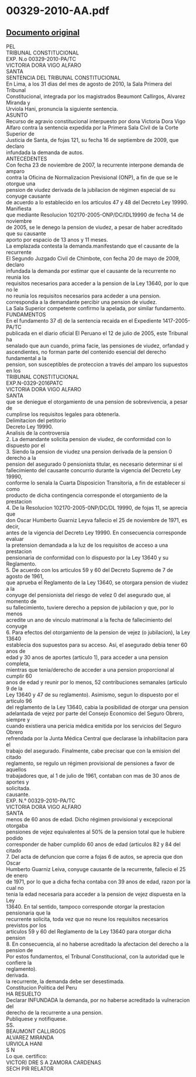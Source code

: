 
00329-2010-AA.pdf
=================
  
[Documento original](https://tc.gob.pe/jurisprudencia/2010/00329-2010-AA.pdf)  
---  
PEL  
TRIBUNAL CONSTITUCIONAL  
EXP. N.o 00329-2010-PA/TC  
VICTORIA DORA VIGO ALFARO  
SANTA  
SENTENCIA DEL TRIBUNAL CONSTITUCIONAL  
En Lima, a los 31 dias del mes de agosto de 2010, la Sala Primera del Tribunal  
Constitucional, integrada por los magistrados Beaumont Callirgos, Alvarez Miranda y  
Urviola Hani, pronuncia la siguiente sentencia.  
ASUNTO  
Recurso de agravio constitucional interpuesto por dona Victoria Dora Vigo  
Alfaro contra la sentencia expedida por la Primera Sala Civil de la Corte Superior de  
Justicia de Santa, de fojas 121, su fecha 16 de septiembre de 2009, que declaro  
infundada la demanda de autos.  
ANTECEDENTES  
Con fecha 23 de noviembre de 2007, la recurrente interpone demanda de amparo  
contra la Oficina de Normalizacion Previsional (ONP), a fin de que se le otorgue una  
pension de viudez derivada de la jubilacion de régimen especial de su conyuge causante  
de acuerdo a lo establecido en los articulos 47 y 48 del Decreto Ley 19990. Manifiesta  
que mediante Resolucion 102170-2005-ONP/DC/IDL19990 de fecha 14 de noviembre  
de 2005, se le denego la pension de viudez, a pesar de haber acreditado que su causante  
aporto por espacio de 13 anos y 11 meses.  
La emplazada contesta la demanda.manifestando que el causante de la recurrente  
El Segundo Juzgado Civil de Chimbote, con fecha 20 de mayo de 2009, declaro  
infundada la demanda por estimar que el causante de la recurrente no reunia los  
requisitos necesarios para acceder a la pension de la Ley 13640, por lo que no le  
no reunia los requisitos necesarios para acdeder a una pension.  
correspondia a la demandante percibir una pension de viudez.  
La Sala Superior competente confirmo la apelada, por similar fundamento.  
FUNDAMENTOS  
En el fundamento 37 d) de la sentencia recaida en el Expediente 1417-2005-PA/TC  
publicada en el diario oficial El Peruano el 12 de julio de 2005, este Tribunal ha  
senalado que aun cuando, prima facie, las pensiones de viudez, orfandad y  
ascendientes, no forman parte del contenido esencial del derecho fundamental a la  
pension, son susceptibles de proteccion a través del amparo los supuestos en los  
TRIBUNAL CONSTITUCIONAL  
EXP.N-0329-2016PATC  
VICTORIA DORA VIGO ALFARO  
SANTA  
que se deniegue el otorgamiento de una pension de sobrevivencia, a pesar de  
cumplirse los requisitos legales para obtenerla.  
Delimitacion del petitorio  
Decreto Ley 19990.  
Analisis de la controversia  
2. La demandante solicita pension de viudez, de conformidad con lo dispuesto por el  
3. Siendo la pension de viudez una pension derivada de la pension 0 derecho a la  
pension del asegurado 0 pensionista titular, es necesario determinar si el  
fallecimiento del causante concurrio durante la vigencia del Decreto Ley 19990,  
conforme lo senala la Cuarta Disposicion Transitoria, a fin de establecer si como  
producto de dicha contingencia corresponde el otorgamiento de la prestacion  
4. De la Resolucion 102170-2005-0NP/DC/DL 19990, de fojas 11, se aprecia que  
don Oscar Humberto Guarniz Leyva fallecio el 25 de noviembre de 1971, es decir,  
antes de la vigencia del Decreto Ley 19990. En consecuencia corresponde evaluar  
la pretension demandada a la luz de los requisitos de acceso a una prestacion  
pensionaria de conformidad con lo dispuesto por la Ley 13640 y su Reglamento.  
5. De acuerdo con los articulos 59 y 60 del Decreto Supremo de 7 de agosto de 1961,  
que aprueba el Reglamento de la Ley 13640, se otorgara pension de viudez a la  
conyuge del pensionista del riesgo de velez 0 del asegurado que, al momento de  
su fallecimiento, tuviere derecho a pepsion de jubilacion y que, por lo menos  
acredite un ano de vinculo matrimonal a la fecha de fallecimiento del conyuge  
6. Para efectos del otorgamiento de la pension de vejez (o jubilacion), la Ley 13640  
establecia dos supuestos para su acceso. Asi, el asegurado debia tener 60 anos de  
edad y 30 anos de aportes (articulo 1), para acceder a una pension completa,  
mientras que tenia/derecho de acceder a una pension proporcional al cumplir 60  
anos de edad y reunir por lo menos, 52 contribuciones semanales (articulo 9 de la  
Ley 13640 y 47 de su reglamento). Asimismo, segun lo dispuesto por el articulo 96  
del reglamento de la Ley 13640, cabia la posibilidad de otorgar una pension  
adelantada de vejez por parte del Consejo Economico del Seguro Obrero, siempre y  
cuando existiera una pericia médica emitida por los servicios del Seguro Obrero  
refrendada por la Junta Médica Central que declarase la inhabilitacion para el  
trabajo del asegurado. Finalmente, cabe precisar que con la emision del citado  
reglamento, se regulo un régimen provisional de pensiones a favor de aquellos  
trabajadores que, al 1 de julio de 1961, contaban con mas de 30 anos de aportes y  
solicitada.  
causante.  
EXP. N.° 00329-2010-PA/TC  
VICTORIA DORA VIGO ALFARO  
SANTA  
menos de 60 anos de edad. Dicho régimen provisional y excepcional otorgaba  
pensiones de vejez equivalentes al 50% de la pension total que le hubiere podido  
corresponder de haber cumplido 60 anos de edad (articulos 82 y 84 del citado  
7. Del acta de defuncion que corre a fojas 6 de autos, se aprecia que don Oscar  
Humberto Guarniz Leiva, conyuge causante de la recurrente, fallecio el 25 de enero  
de 1971, por lo que a dicha fecha contaba con 39 anos de edad, razon por la cual no  
tenia la edad necesaria para acceder a la pension de vejez dispuesta en la Ley  
13640. En tal sentido, tampoco corresponde otorgar la prestacion pensionaria que la  
recurrente solicita, toda vez que no reune los requisitos necesarios previstos por los  
articulos 59 y 60 del Reglamento de la Ley 13640 para otorgar dicha pension  
8. En consecuencia, al no haberse acreditado la afectacion del derecho a la pension de  
Por estos fundamentos, el Tribunal Constitucional, con la autoridad que le confiere la  
reglamento).  
derivada.  
la recurrente, la demanda debe ser desestimada.  
Constitucion Politica del Peru  
HA RESUELTO  
Declarar INFUNDADA la demanda, por no haberse acreditado la vulneracion del  
derecho de la recurrente a una pension.  
Publiquese y notifiquese.  
SS.  
BEAUMONT CALLIRGOS  
ALVAREZ MIRANDA  
URVIOLA HANI  
S N  
Lo que. certifico:  
VICTOR) DRE S A ZAMORA CARDENAS  
SECH PIR RELATOR
